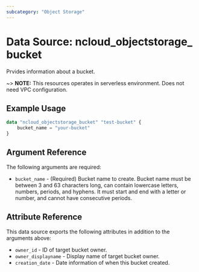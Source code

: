 ```yaml
---
subcategory: "Object Storage"
---
```


# Data Source: ncloud_objectstorage_ bucket

Prvides information about a bucket.

~> **NOTE:** This resources operates in serverless environment. Does not need VPC configuration.

## Example Usage

```terraform
data "ncloud_objectstorage_bucket" "test-bucket" {
    bucket_name = "your-bucket"
}
```

## Argument Reference

The following arguments are required:

* `bucket_name` - (Required) Bucket name to create. Bucket name must be between 3 and 63 characters long, can contain lowercase letters, numbers, periods, and hyphens. It must start and end with a letter or number, and cannot have consecutive periods.

## Attribute Reference

This data source exports the following attributes in addition to the arguments above:

* `owner_id` - ID of target bucket owner.
* `owner_displayname` - Display name of target bucket owner.
* `creation_date` - Date information of when this bucket created.